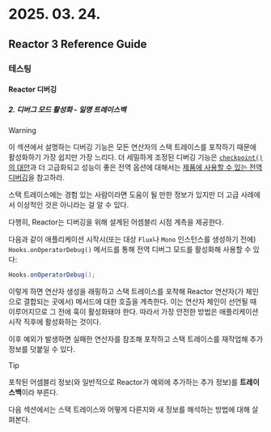 # 2025. 03. 24.

## Reactor 3 Reference Guide

### 테스팅

#### Reactor 디버깅

##### 2. 디버그 모드 활성화 - 일명 트레이스백

> [!WARNING]
>
> 이 섹션에서 설명하는 디버깅 기능은 모든 연산자의 스택 트레이스를 포착하기 때문에 활성화하기 가장 쉽지만 가장 느리다. 더 세밀하게 조정된 디버깅 기능은 [`checkpoint()`의 대안][reactor-core-debugging-checkpoint-alternative]과 더 고급화되고 성능이 좋은 전역 옵션에 대해서는 [제품에 사용할 수 있는 전역 디버깅][reactor-core-debugging-production-ready-global-debugging]을 참고하라.

스택 트레이스에는 경험 있는 사람이라면 도움이 될 만한 정보가 있지만 더 고급 사례에서 이상적인 것은 아니라는 걸 알 수 있다.

다행히, Reactor는 디버깅을 위해 설계된 어셈블리 시점 계측을 제공한다.

다음과 같이 애플리케이션 시작시(또는 대상 `Flux`나 `Mono` 인스턴스를 생성하기 전에) `Hooks.onOperatorDebug()` 메서드를 통해 전역 디버그 모드를 활성화해 사용할 수 있다:

```java
Hooks.onOperatorDebug();
```

이렇게 하면 연산자 생성을 래핑하고 스택 트레이스를 포착해 Reactor 연산자(가 체인으로 결합되는 곳에서) 메서드에 대한 호츨을 계측한다. 이는 연산자 체인이 선언될 때 이루어지므로 그 전에 훅이 활성화돼야 한다. 따라서 가장 안전한 방법은 애플리케이션 시작 직후에 활성화하는 것이다.

이후 예외가 발생하면 실패한 연산자를 참조해 포착하고 스택 트레이스를 재작업해 추가 정보를 덧붙일 수 있다.

> [!TIP]
>
> 포착된 어셈블리 정보(와 일반적으로 Reactor가 예외에 추가하는 추가 정보)를 **트레이스백**이라 부른다.

다음 섹션에서는 스택 트레이스와 어떻게 다른지와 새 정보를 해석하는 방법에 대해 살펴본다.



[reactor-core-debugging-checkpoint-alternative]: https://projectreactor.io/docs/core/release/reference/debugging.html#checkpoint-alternative
[reactor-core-debugging-production-ready-global-debugging]: https://projectreactor.io/docs/core/release/reference/debugging.html#reactor-tools-debug